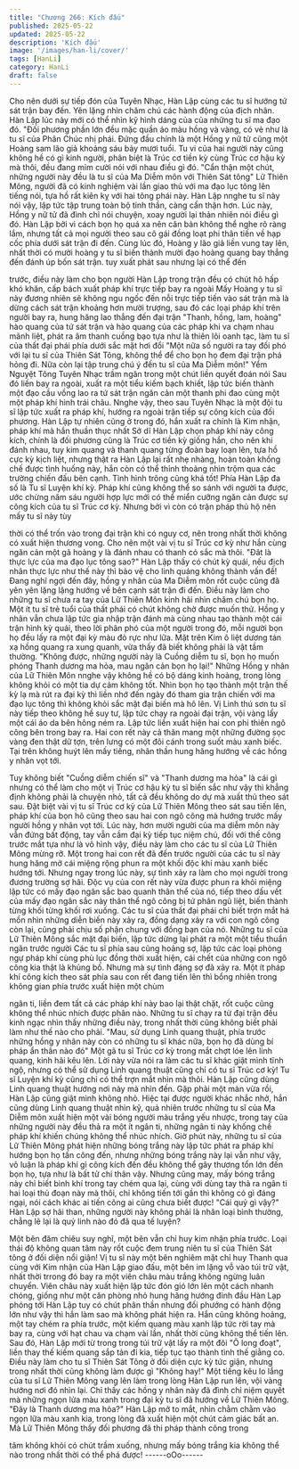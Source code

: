 ```yaml
---
title: "Chương 266: Kích đấu"
published: 2025-05-22
updated: 2025-05-22
description: 'Kích đấu'
image: '/images/han-li/cover/'
tags: [HanLi]
category: HanLi
draft: false
---
```


Cho nên dưới sự tiếp đón của Tuyên Nhạc, Hàn Lập cùng các tu
sĩ hướng tứ sát trận bay đến. Yên lặng nhìn chăm chú các hành
động của địch nhân.
Hàn Lập lúc này mới có thể nhìn kỹ hình dáng của của những tu
sĩ ma đạo đó.
"Đối phương phần lớn đều mặc quần áo màu hồng và vàng, có vẻ
như là tu sĩ của Phân Chúc nhị phái.
Đứng đầu chính là một Hồng y nữ tử cũng một Hoàng sam lão giả
khoảng sáu bảy mươi tuổi. Tu vi của hai người này cũng không hề
có gì kinh người, phân biệt là Trúc cơ tiền kỳ cùng Trúc cơ hậu kỳ
mà thôi, đều đang mỉm cười nói với nhau điều gì đó.
"Cẩn thận một chút, những người này đều là tu sĩ của Ma Diễm
môn với Thiên Sát tông" Lữ Thiên Mông, người đã có kinh nghiệm
vài lần giao thủ với ma đạo lục tông lên tiếng nói, tựa hồ rất kiên
kỵ với hai tông phái này.
Hàn Lập nnghe tu sĩ này nói vậy, lập tức tập trung toàn bộ tinh
thần, càng cẩn thận hơn.
Lúc này, Hồng y nữ tử đã đình chỉ nói chuyện, xoay người lại thản
nhiên nói điều gì đó.
Hàn Lập bởi vì cách bọn họ quá xa nên căn bản không thể nghe
rõ ràng lắm, nhưng tất cả mọi người theo sau cô gái đồng loạt phi
thân tiến về hạp cốc phía dưới sát trận đi đến.
Cùng lúc đó, Hoàng y lão giả liền vung tay lên, nhất thời có mười
hoàng y tu sĩ biến thành mười đạo hoàng quang bay thẳng đến
đánh úp bốn sát trận. tuy xuất phát sau nhưng lại có thể đến

trước, điều này làm cho bọn người Hàn Lập trong trận đều có chút
hô hấp khó khăn, cấp bách xuất pháp khí trực tiếp bay ra ngoài
Mấy Hoàng y tu sĩ này đương nhiên sẽ không ngu ngốc đến nỗi
trực tiếp tiến vào sát trận mà là dừng cách sát trận khoảng hơn
mười trượng, sau đó các loại pháp khí trên người bay ra, hung
hăng lao thẳng đến đại trận
"Thanh, hồng, lam, hoàng" hào quang của tứ sát trận và hào
quang của các pháp khi va chạm nhau mãnh liệt, phát ra âm
thanh cuồng bạo tựa như là thiên lôi oanh tạc, làm tu sĩ của thất
đại phái phía dưới sắc mặt hơi đổi
"Một nữa số người ra tay đối phó với lại tu sĩ của Thiên Sát Tông,
không thể để cho bọn họ đem đại trận phá hỏng đi. Nữa còn lại
tập trung chú ý đến tu sĩ của Ma Diễm môn!" Yểm Nguyệt Tông
Tuyên Nhạc trầm ngân trong một chút liền quyết đoán nói
Sau đó liền bay ra ngoài, xuất ra một tiểu kiếm bạch khiết, lập tức
biến thành một đạo cầu vồng lao ra tứ sát trận ngăn cản một
thanh phi đao cùng một một pháp khí hình trái châu.
Nnghe vậy, theo sau Tuyên Nhạc là một đội tu sĩ lập tức xuất ra
pháp khí, hướng ra ngoài trận tiếp sự công kích của đối phương.
Hàn Lập tự nhiên cũng ở trong đó, hắn xuất ra chính là Kim nhận,
pháp khí mà hắn thuần thục nhất
Sở dĩ Hàn Lập chọn pháp khí này công kích, chính là đối phương
cũng là Trúc cơ tiền kỳ giống hắn, cho nên khi đánh nhau, tuy kim
quang và thanh quang từng đoàn bay loạn lên, tựa hồ cực kỳ kịch
liệt, nhưng thật ra Hàn Lập lại rất nhẹ nhàng, hoàn toàn khống
chế được tình huống này, hắn còn có thể thỉnh thoảng nhìn trộm
qua các trường chiến đấu bên cạnh.
Tình hình trông cũng khá tốt!
Phía Hàn Lập đa số là Tu sĩ Luyện khí kỳ. Pháp khí cũng không
thể so sánh với người ta được, ước chừng năm sáu người hợp lực
mới có thể miển cưỡng ngăn cản được sự công kích của tu sĩ Trúc
cơ kỳ. Nhưng bởi vì còn có trận pháp thủ hộ nên mấy tu sĩ này tùy

thời có thể trốn vào trong đại trận khi có nguy cơ, nên trong nhất
thời không có xuất hiện thương vong. Cho nên một vài vị tu sĩ
Trúc cơ kỳ như hắn cùng ngăn cản một gã hoàng y là đánh nhau
có thanh có sắc mà thôi.
"Đât là thực lực của ma đạo lục tông sao?"
Hàn Lập thấy có chút kỳ quái, nếu địch nhân thực lực như thế này
thì bảo vệ cho linh quáng không thành vấn đề!
Đang nghĩ ngợi đến đây, hồng y nhân của Ma Diễm môn rốt cuộc
cũng đã yên yên lặng lặng hướng về bên cạnh sát trận đi đến.
Điều này làm cho những tu sĩ chưa ra tay của Lữ Thiên Môn kinh
hãi nhìn chăm chú bọn họ. Một ít tu sĩ trẻ tuổi của thất phái có
chút không chờ được muốn thử.
Hồng y nhân vẫn chưa lập tức gia nhập trận đánh mà cùng nhau
tạo thành một cái trận hình kỳ quái, theo lời phân phó của một
người trong đó, mỗi người bọn họ đều lấy ra một đại kỳ màu đỏ
rực như lữa. Mặt trên Kim ô liệt dương tán xạ hồng quang ra xung
quanh, vừa thấy đã biết không phải là vật tầm thường.
"Không được, những người này là Cuồng diễm tu sĩ, bọn họ
muốn phóng Thanh dương ma hỏa, mau ngăn cản bọn họ lại!"
Những Hồng y nhân của Lữ Thiên Môn nnghe vậy không hề có bộ
dáng kinh hoảng, trong lòng không khỏi có một tia dự cảm không
tốt. Nhìn bọn họ tạo thành một trận thế kỳ lạ mà rút ra đại kỳ thì
liền nhớ đến ngày đó tham gia trận chiến với ma đạo lục tông thì
không khỏi sắc mặt đại biến mà hô lên.
Vị Linh thú sơn tu sĩ này tiếp theo không hề suy tư, lập tức chạy ra
ngoài đại trận, vội vàng lấy một cái áo da bên hông ném ra. Lập
tức liền xuất hiện hai con phi thiên ngô công bên trong bay ra.
Hai con rết này cả thân mang một những đường sọc vàng đen
thật dữ tợn, trên lưng có một đôi cánh trong suốt màu xanh biếc.
Tại trên không huýt lên mấy tiếng, nhãn thần hung hăng hướng về
các hồng y nhân vọt tới.

Tuy không biết "Cuồng diễm chiến sĩ" và "Thanh dương ma hỏa"
là cái gì nhưng có thể làm cho một vị Trúc cơ hậu kỳ tu sĩ biến sắc
như vậy thì khẳng định không phải là chuyện nhỏ, tất cả đều
không do dự mà xuất thủ theo sát sau.
Đặt biệt vài vị tu sĩ Trúc cơ kỳ của Lữ Thiên Mông theo sát sau
tiến lên, pháp khí của bọn hõ cũng theo sau hai con ngô công mà
hướng trước mấy người hồng y nhân vọt tới.
Lúc này, hơn mười người của ma diễm môn này vẫn đứng bất
động, tay vẫn cầm đại kỳ tiếp tục niệm chú, đối với thế công trước
mắt tựa như là vô hình vậy, điều này làm cho các tu sĩ của Lữ
Thiên Mông mừng rỡ.
Một trong hai con rết đã đến trước người của các tu sĩ này hung
hăng mở cái miệng rộng phun ra một khối độc khí màu xanh biếc
hướng tới.
Nhưng ngay trong lúc này, sự tình xảy ra làm cho mọi người trong
đương trường sợ hãi.
Độc vụ của con rết này vừa được phun ra khỏi miệng lập tức có
mấy đạo ngân sắc bao quanh thân thể của nó, tiếp theo dấu vết
của mấy đạo ngân sắc này thân thể ngô công bị tứ phân ngũ liệt,
biến thành từng khối từng khối rơi xuống.
Các tu sĩ của thất đại phái chỉ biết trợn mắt há mồn nhìn những
diễn biến này xảy ra, đồng dạng xảy ra với con ngô công còn lại,
cũng phải chịu số phận chung với đồng bạn của nó. Những tu sĩ
của Lữ Thiên Mông sắc mặt đại biến, lập tức dừng lại phát ra một
một tiểu thuẩn ngăn trước người
Các tu sĩ phía sau cũng hoảng sợ, lập tức các loại phòng ngự
pháp khí cùng phù lục đồng thời xuất hiện, cái chết của những
con ngô công kia thật là khủng bố.
Nhưng mà sự tình đáng sợ đã xảy ra.
Một ít pháp khí công kích theo sát phía sau con rết đang tiến lên
thì bổng nhiên trong không gian phía trước xuất hiện một chùm

ngân ti, liền đem tất cả các pháp khí này bao lại thật chặt, rốt cuộc
cũng không thể nhúc nhích được phân nào.
Những tu sĩ chạy ra từ đại trận đều kinh ngạc nhìn thấy những
điều này, trong nhất thời cũng không biết phải làm như thế nào
cho phải.
"Mau, sử dụng Linh quang thuật, phía trước những hồng y nhân
này còn có những tu sĩ khác nữa, bọn họ đã dùng bí pháp ẩn thân
nào đó" Một gã tu sĩ Trúc cơ kỳ trong mắt chợt lóe lên linh quang,
kinh hãi kêu lên.
Lời này vừa nói ra làm các tu sĩ khác giật mình tĩnh ngộ, nhưng có
thể sử dụng Linh quang thuật cũng chỉ có tu sĩ Trúc cơ kỳ! Tu sĩ
Luyện khí kỳ cũng chỉ có thể trợn mắt nhìn mà thôi.
Hàn Lập cũng dùng Linh quang thuật hướng nơi này mà nhìn đến.
Gặp phải một màn vừa rồi, Hàn Lập cũng giật mình không nhỏ.
Hiệc tại được người khác nhắc nhở, hắn cũng dùng Linh quang
thuật nhìn kỹ, quả nhiên trước những tu sĩ của Ma Diễm môn xuất
hiện một vài bóng người màu trắng yếu nhược, trong tay của
những người này đều thả ra một ít ngân ti, những ngân ti này
khống chế pháp khí khiến chúng không thể nhúc nhích.
Giờ phút này, những tu sĩ của Lữ Thiên Mông phát hiện những
bóng trắng này lập tức phát ra pháp khí hướng bọn họ tấn công
đến, nhưng những bóng trắng này lại vẫn như vậy, vô luận là
pháp khí gì công kích đến đều không thể gây thương tổn lớn đến
bọn họ, tựa như là bất tử chi thân vậy.
Nhưng cũng may, mấy bóng trắng này chỉ biết binh khí trong tay
chém qua lại, cùng với dùng tay thả ra ngân ti hai loại thủ đoạn
này mà thôi, chỉ không tiến tới gần thì không có gì đáng ngại, nói
cách khác ai tiến công ai cũng chưa biết được!
"Cái quỷ gì vậy?"
Hàn Lập sợ hãi than, những người này không phải là nhân loại
bình thường, chẳng lẽ lại là quỷ linh nào đó đã qua tế luyện?

Một bên đăm chiêu suy nghĩ, một bên vẫn chỉ huy kim nhận phía
trước. Loại thái độ không quan tâm này rốt cuộc đem trung niên tu
sĩ của Thiên Sát tông ở đối diện nổi giận!
Vị tu sĩ này một bên nghiêm mặt chỉ huy Thanh qua cùng với Kim
nhận của Hàn Lập giao đấu, một bên im lặng vỗ vào túi trữ vật,
nhất thời trrong đó bay ra một viên châu màu trắng không ngừng
luân chuyển.
Viên châu này xuất hiện lập tức đón gió lớn lên một cách nhanh
chóng, giống như một căn phòng nhỏ hung hăng hướng đỉnh đầu
Hàn Lạp phóng tới
Hàn Lập tuy có chút phân thần nhưng đối phướng có hành động
lớn như vậy thì hắn làm sao mà không phát hiện ra.
Hắn cũng không hoảng, một tay chém ra phía trước, một kiếm
quang màu xanh lập tức rời tay mà bay ra, cùng với hạt chau va
chạm vài lần, nhất thời cũng không thể tiến lên.
Sau đó, Hàn Lập mới từ trong trong túi trữ vật lấy ra một đôi "Ô
long đoạt", liền thay thế kiếm quang sắp tản đi kia, tiếp tục tạo
thành tình thế giằng co. Điều này làm cho tu sĩ Thiên Sát Tông ở
đối diện cực kỳ tức giận, nhưng trong nhất thời cũng không làm
được gì
"Không hay!"
Một tiếng kêu lo lắng của tu sĩ Lữ Thiên Mông vang lên làm trong
lòng Hàn Lập run lên, vội vàng hướng nơi đó nhìn lại. Chỉ thấy các
hồng y nhân này đã đình chỉ niệm quyết mà những ngọn lửa màu
xanh trong đại kỳ tu sĩ đã hướng về Lữ Thiên Mông.
"Đây là Thanh dương ma hỏa?" Hàn Lập mở to mắt, nhìn chằm
chằm vào ngọn lữa màu xanh kia, trong lòng đã xuất hiện một
chút cảm giác bất an.
Mà Lữ Thiên Mông thấy đối phương đã thi pháp thành công trong

tâm không khỏi có chút trầm xuống, nhưng mấy bóng trắng kia
không thể nào trong nhất thời có thể phá được!
------oOo------
